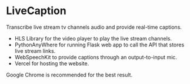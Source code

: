 # LiveCaption

Transcribe live stream tv channels audio and provide real-time captions.

- HLS Library for the video player to play the live stream channels.
- PythonAnyWhere for running Flask web app to call the API that stores live stream links.
- WebSpeechKit to provide captions through an output-to-input mic.
- Vercel for hosting the website.

Google Chrome is recommended for the best result.

